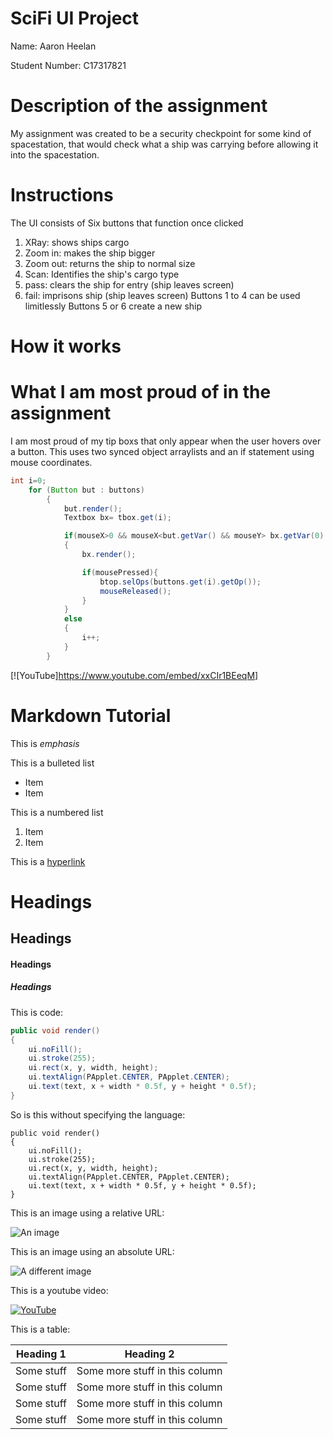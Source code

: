 # SciFi UI Project

Name: Aaron Heelan

Student Number: C17317821

# Description of the assignment
My assignment was created to be a security checkpoint for some kind of spacestation, 
that would check what a ship was carrying before allowing it into the spacestation.

# Instructions
The UI consists of Six buttons that function once clicked
1. XRay: shows ships cargo
1. Zoom in: makes the ship bigger
1. Zoom out: returns the ship to normal size
1. Scan: Identifies the ship's cargo type
1. pass: clears the ship for entry (ship leaves screen)
1. fail: imprisons ship (ship leaves screen)
Buttons 1 to 4 can be used limitlessly
Buttons 5 or 6 create a new ship

# How it works


# What I am most proud of in the assignment
I am most proud of my tip boxs that only appear when the user hovers over a button.
This uses two synced object arraylists and an if statement using mouse coordinates.

```Java
int i=0;
	for (Button but : buttons)
        {
            but.render();
            Textbox bx= tbox.get(i);

            if(mouseX>0 && mouseX<but.getVar() && mouseY> bx.getVar(0) && mouseY< bx.getVar(50))
            {
                bx.render();

                if(mousePressed){
                    btop.selOps(buttons.get(i).getOp());
                    mouseReleased();
                }
            }
            else
            {
                i++;
            }
        }
```

[![YouTube]https://www.youtube.com/embed/xxCIr1BEeqM]

# Markdown Tutorial

This is *emphasis*

This is a bulleted list

- Item
- Item

This is a numbered list

1. Item
1. Item

This is a [hyperlink](http://bryanduggan.org)

# Headings
## Headings
#### Headings
##### Headings

This is code:

```Java
public void render()
{
	ui.noFill();
	ui.stroke(255);
	ui.rect(x, y, width, height);
	ui.textAlign(PApplet.CENTER, PApplet.CENTER);
	ui.text(text, x + width * 0.5f, y + height * 0.5f);
}
```

So is this without specifying the language:

```
public void render()
{
	ui.noFill();
	ui.stroke(255);
	ui.rect(x, y, width, height);
	ui.textAlign(PApplet.CENTER, PApplet.CENTER);
	ui.text(text, x + width * 0.5f, y + height * 0.5f);
}
```

This is an image using a relative URL:

![An image](images/p8.png)

This is an image using an absolute URL:

![A different image](https://bryanduggandotorg.files.wordpress.com/2019/02/infinite-forms-00045.png?w=595&h=&zoom=2)

This is a youtube video:

[![YouTube](http://img.youtube.com/vi/J2kHSSFA4NU/0.jpg)](https://www.youtube.com/watch?v=J2kHSSFA4NU)

This is a table:

| Heading 1 | Heading 2 |
|-----------|-----------|
|Some stuff | Some more stuff in this column |
|Some stuff | Some more stuff in this column |
|Some stuff | Some more stuff in this column |
|Some stuff | Some more stuff in this column |

